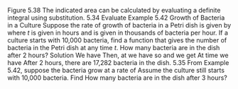 Figure 5.38 The indicated area can be calculated by evaluating a definite integral using substitution.
5.34
Evaluate
Example 5.42
Growth of Bacteria in a Culture
Suppose the rate of growth of bacteria in a Petri dish is given by
where $t$ is given in hours and is given in thousands of bacteria per hour. If a culture starts with 10,000 bacteria, find a function that gives the number of bacteria in the Petri dish at any time $t$. How many bacteria are in the dish after 2 hours?
Solution
We have
Then, at
we have
so
and we get
At time
we have
After 2 hours, there are 17,282 bacteria in the dish.
5.35 From Example 5.42, suppose the bacteria grow at a rate of
Assume the culture still starts with 10,000 bacteria. Find How many bacteria are in the dish after 3 hours?